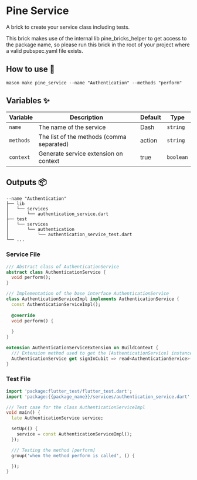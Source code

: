 # Pine Service

A brick to create your service class including tests.

This brick makes use of the internal lib pine_bricks_helper to get access to the package name, so please run this brick
in the root of your project where a valid pubspec.yaml file exists.

## How to use 🚀

```
mason make pine_service --name "Authentication" --methods "perform"
```

## Variables ✨

| Variable | Description                               | Default | Type     |
|----------|-------------------------------------------|---------|----------|
| `name`   | The name of the service                   | Dash    | `string` |
| `methods` | The list of the methods (comma separated) | action  | `string` |
| `context` | Generate service extension on context     | true    | `boolean`   |

## Outputs 📦

```
--name "Authentication"
├── lib
│   └── services
│       └── authentication_service.dart
├── test
│   └── services
│       └── authentication
│           └── authentication_service_test.dart
└── ...
```

### Service File

```dart
/// Abstract class of AuthenticationService
abstract class AuthenticationService {
  void perform();
}

/// Implementation of the base interface AuthenticationService
class AuthenticationServiceImpl implements AuthenticationService {
  const AuthenticationServiceImpl();
  
  @override
  void perform() {
    
  }
}

extension AuthenticationServiceExtension on BuildContext {
  /// Extension method used to get the [AuthenticationService] instance
  AuthenticationService get signInCubit => read<AuthenticationService>();
}
```

### Test File

```dart
import 'package:flutter_test/flutter_test.dart';
import 'package:{{package_name}}/services/authentication_service.dart';

/// Test case for the class AuthenticationServiceImpl
void main() {
  late AuthenticationService service;

  setUp(() {
    service = const AuthenticationServiceImpl();
  });

  /// Testing the method [perform]
  group('when the method perform is called', () {

  });
}
```
